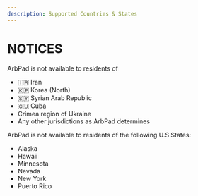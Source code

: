 ```yaml
---
description: Supported Countries & States
---
```


# NOTICES



ArbPad is not available to residents of

* 🇮🇷 Iran
* 🇰🇵 Korea (North)
* 🇸🇾 Syrian Arab Republic
* 🇨🇺 Cuba
* Crimea region of Ukraine
* Any other jurisdictions as ArbPad determines

ArbPad is not available to residents of the following U.S States:

* Alaska
* Hawaii
* Minnesota
* Nevada
* New York
* Puerto Rico
